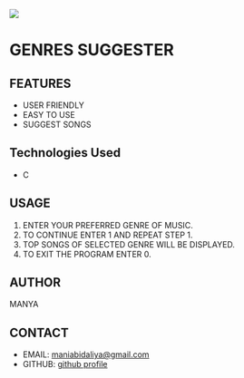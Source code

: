 ![](https://www.google.com/url?sa=i&url=https%3A%2F%2Fwww.yourdictionary.com%2Farticles%2Fworld-music-styles&psig=AOvVaw3dvb8Oft2ya4yiSXK8RJsL&ust=1703002612531000&source=images&cd=vfe&ved=0CBIQjRxqFwoTCJCb5uqymYMDFQAAAAAdAAAAABAE)

# **GENRES SUGGESTER**

## FEATURES
- USER FRIENDLY
- EASY TO USE
- SUGGEST SONGS


## Technologies Used
- C
  
## USAGE
1. ENTER YOUR PREFERRED GENRE OF MUSIC.
2. TO CONTINUE ENTER 1 AND REPEAT STEP 1.
3. TOP SONGS OF SELECTED GENRE WILL BE DISPLAYED.
4. TO EXIT THE PROGRAM ENTER 0.

## AUTHOR
 MANYA

## CONTACT
- EMAIL: maniabidaliya@gmail.com
- GITHUB: [github profile](https://github.com/manyabidaliya)
